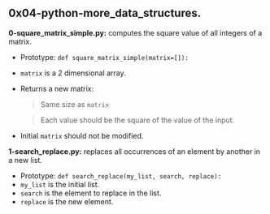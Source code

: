 ## 0x04-python-more_data_structures.

**0-square_matrix_simple.py:** computes the square value of all integers of a matrix.

- Prototype: `def square_matrix_simple(matrix=[]):`
- `matrix` is a 2 dimensional array.
- Returns a new matrix:
    > Same size as `matrix`

    > Each value should be the square of the value of the input.
- Initial `matrix` should not be modified.

**1-search_replace.py:** replaces all occurrences of an element by another in a new list.

- Prototype: `def search_replace(my_list, search, replace):`
- `my_list` is the initial list.
- `search` is the element to replace in the list.
- `replace` is the new element.
